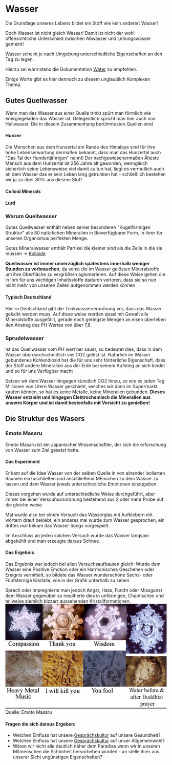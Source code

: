 # Wasser

Die Grundlage unseres Lebens bildet ein Stoff wie kein anderer: Wasser!

Doch Wasser ist nicht gleich Wasser!
Damit ist nicht der wohl offensichtliche Unterschied zwischen Abwasser und Leitungswasser gemeint!

Wasser scheint je nach Umgebung unterschiedliche Eigenschaften an den Tag zu legen. 

Hierzu sei wärmstens die Dokumentation [Water](https://www.youtube.com/watch?v=4nYDYxXy0-U) zu empfehlen.

Einige Worte gibt es hier dennoch zu diesem unglaublich Komplexen Thema.

## Gutes Quellwasser
Wenn man das Wasser aus einer Quelle trinkt spürt man förmlich wie energiegeladen das Wasser ist. Gelegentlich spricht man hier auch von Heilwasser.
Die in diesem Zusammenhang berühmtesten Quellen sind
#### Hunzer
Die Menschen aus dem Hunzertal am Rande des Himalaya sind für ihre hohe Lebenserwartung dermaßen bekannt, dass man das Hunzertal auch "Das Tal der Hundertjährigen" nennt! Der nachgewiesenermaßen Älteste Mensch aus dem Hunzertal ist 256 Jahre alt geworden, wenngleich sicherlich seine Lebensweise viel damit zu tun hat, liegt es vermutlich auch an dem Wasser das er sein Leben lang getrunken hat - schließlich bestehen wir ja zu über 80% aus diesem Stoff
#### Colloid Minerals
#### Lurd

### Warum Quellwasser
Gutes Quellwasser enthält neben seiner besonderen "Kugelförmigen Struktur" alle 80 natürlichen Mineralien in Bioverfügbarer Form, in ihrer für unseren Organismus perfekten Menge.

Gutes Mineralwasser enthält Partikel die kleiner sind als die Zelle in die sie müssen -> [Kolloide](../../Glossar/Kolloid.md)

**Quellwasser ist immer unverzüglich spätestens innerhalb weniger Stunden zu verbrauchen**, da sonst die im Wasser gelösten Mineralstoffe um ihre Oberfläche zu vergrößern aglomerieren. Auf diese Weise gehen die in Ihm für uns wichtigen Inhaltsstoffe dadurch verloren, dass sie so nun nicht mehr von unseren Zellen aufgenommen werden können

#### Typisch Deutschland
Hier in Deutschland gibt die Trinkwasserverordnung vor, dass das Wasser gekalkt werden muss. Auf diese weise werden quasi mit Gewalt alle Mineralstoffe ausgefällt, gerade noch geringste Mengen an eisen überleben den Anstieg des PH Wertes von über 7,8.

### Sprudelwasser
Ist das Quellwasser vom PH wert her sauer, so bedeutet dies, dass in dem Wasser überdurchschnittlich viel CO2 gelöst ist.
Natürlich im Wasser gebundenes Kohlendioxid hat die für uns sehr förderliche Eigenschaft, dass der Stoff andere Mineralien aus der Erde bei seinem Aufstieg an sich bindet und so für uns Verfügbar macht

Setzen wir dem Wasser hingegen künstlich CO2 hinzu, so wie es jeden Tag Millionen von Litern Wasser geschieht, welches wir dann im Supermarkt kaufen können, so hat es keine Metalle, keine Mineralien gebunden. **Dieses Wasser entzieht und hingegen Elektrochemisch die Mineralien aus unserm Körper und ist damit bestenfalls mit Vorsicht zu genießen!**

## Die Struktur des Wasers
### Emoto Masaru
Emoto Masaru ist ein Japanischer Wissenschaftler, der sich die erforschung von Wasser zum Ziel gesetzt hatte.

#### Das Experiment
Er kam auf die Idee Wasser von der selben Quelle in von einander Isolierten Räumen einzuschließen und anschließend MEnschen zu dem Wasser zu lassen und dem Wasser jewals unterschiedliche Emotionen einzugeben.

Dieses vorgehen wurde auf unterschiedliche Weise durchgeführt, aber immer bei einer Verscuhsanordnung bestehend aus 2 oder mehr Probe auf die gleiche weise.

Mal wurde also bei einem Versuch das Wasserglas mit Aufklebern mit wörtern drauf beklebt, ein anderes mal wurde zum Wasser gesprochen, ein drittes mal bekam das Wasser Songs vorgespielt.

Im Anschluss an jeden solchen Versuch wurde das Wasser langsam abgekühlt und man erzeugte daraus Schnee.

#### Das Ergebnis
Das Ergebnis war jedoch bei allen Versuchsaufbauten gleich:
Wurde dem Wasser eine Positive Emotion oder ein Harmonisches Geschehen oder Ereignis vermittelt, so bildete das Wasser wunderschöne Sechs- oder Fünfsternige Kristalle, wie in der Grafik unterhalb zu sehen.

Sprach oder impregnierte man jedoch Angst, Hass, Furcht oder Missgunst dem Wasser gegenüber so resultierte dies in unförmigen, Chaotischen und teilweise ziemlich bizzarr aussehenden Kristallformationen.
![Quelle: Emoto Masaru](__Attatchments/emoto_masaru_frozen_water.png)
Quelle: Emoto Masaru

#### Fragen die sich daraus Ergeben:
- Welchen Einfluss hat unsere [Gesprächskultur](../../Tipps_für_den_Alltag/Gesprächskultur.md) auf unsere Gesundheit?
- Welchen Einfluss hat unsere [Gesprächskultur](../../Tipps_für_den_Alltag/Gesprächskultur.md) auf unser Allgemeinwohl?
- Wären wir nicht alle deutlich näher dem Paradies wenn wir in unseren Mitmenschen die Schönheit hervorheben würden - an stelle ihrer aus unserer Sicht ungünstigen Eigenschaften?
